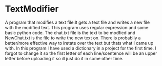 # TextModifier
A program that modifies a text file.It gets a text file and writes a new file with the modified text.
This program uses regular expression and some basic python code.
The chat.txt file is the text to be modfied and NewChat.txt is the file to write the new text on.
There is probablly a better/more effective way to iretate over the text but thats what I came up with.
In this program I have used a dictionary in a project for the first time.
I forgot to change it so the first letter of each line/scentence will be an upper letter before uploading it so ill just do it in some other time.
